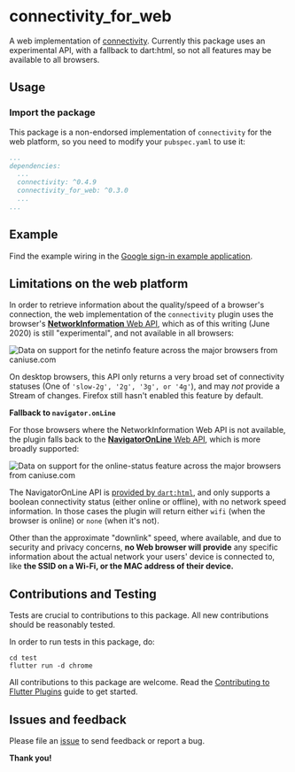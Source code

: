 # connectivity_for_web

A web implementation of [connectivity](https://pub.dev/connectivity/connectivity). Currently this package uses an experimental API, with a fallback to dart:html, so not all features may be available to all browsers.

## Usage

### Import the package

This package is a non-endorsed implementation of `connectivity` for the web platform, so you need to modify your `pubspec.yaml` to use it:

```yaml
...
dependencies:
  ...
  connectivity: ^0.4.9
  connectivity_for_web: ^0.3.0
  ...
...
```

## Example

Find the example wiring in the [Google sign-in example application](https://github.com/ditman/plugins/blob/connectivity-web/packages/connectivity/connectivity/example/lib/main.dart).

## Limitations on the web platform

In order to retrieve information about the quality/speed of a browser's connection, the web implementation of the `connectivity` plugin uses the browser's [**NetworkInformation** Web API](https://developer.mozilla.org/en-US/docs/Web/API/NetworkInformation), which as of this writing (June 2020) is still "experimental", and not available in all browsers:

![Data on support for the netinfo feature across the major browsers from caniuse.com](https://caniuse.bitsofco.de/image/netinfo.png)

On desktop browsers, this API only returns a very broad set of connectivity statuses (One of `'slow-2g', '2g', '3g', or '4g'`), and may *not* provide a Stream of changes. Firefox still hasn't enabled this feature by default.

**Fallback to `navigator.onLine`**

For those browsers where the NetworkInformation Web API is not available, the plugin falls back to the [**NavigatorOnLine** Web API](https://developer.mozilla.org/en-US/docs/Web/API/NavigatorOnLine), which is more broadly supported: 

![Data on support for the online-status feature across the major browsers from caniuse.com](https://caniuse.bitsofco.de/image/online-status.png)


The NavigatorOnLine API is [provided by `dart:html`](https://api.dart.dev/stable/2.7.2/dart-html/Navigator/onLine.html), and only supports a boolean connectivity status (either online or offline), with no network speed information. In those cases the plugin will return either `wifi` (when the browser is online) or `none` (when it's not).

Other than the approximate "downlink" speed, where available, and due to security and privacy concerns, **no Web browser will provide** any specific information about the actual network your users' device is connected to, like **the SSID on a Wi-Fi, or the MAC address of their device.**

## Contributions and Testing

Tests are crucial to contributions to this package. All new contributions should be reasonably tested.

In order to run tests in this package, do:

```
cd test
flutter run -d chrome
```

All contributions to this package are welcome. Read the [Contributing to Flutter Plugins](https://github.com/flutter/plugins/blob/master/CONTRIBUTING.md) guide to get started.

## Issues and feedback

Please file an [issue](https://github.com/ditman/plugins/issues/new)
to send feedback or report a bug.

**Thank you!**

